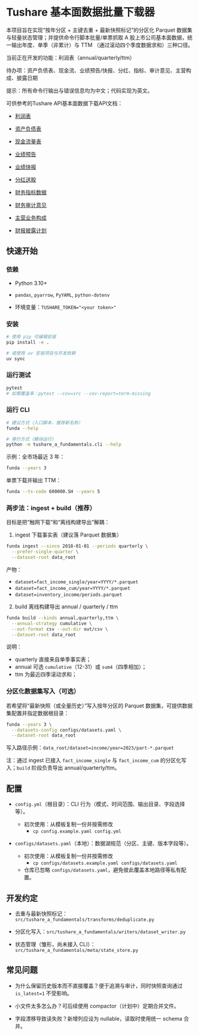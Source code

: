 # Tushare 基本面数据批量下载器

本项目旨在实现“按年分区 + 主键去重 + 最新快照标记”的分区化 Parquet 数据集与轻量状态管理；并提供命令行脚本批量/单票抓取 A 股上市公司基本面数据，统一输出年度、单季（非累计）与 TTM （通过滚动四个季度数据求和）三种口径。

当前正在开发的功能：利润表（annual/quarterly/ttm）

待办项：资产负债表、现金流、业绩预告/快报、分红、指标、审计意见、主营构成、披露日期

提示：所有命令行输出与错误信息均为中文；代码实现为英文。

可供参考的Tushare API基本面数据下载API文档：

* [利润表](https://tushare.pro/document/2?doc_id=33)

* [资产负债表](https://tushare.pro/document/2?doc_id=36)

* [现金流量表](https://tushare.pro/document/2?doc_id=44)

* [业绩预告](https://tushare.pro/document/2?doc_id=45)

* [业绩快报](https://tushare.pro/document/2?doc_id=46)

* [分红送股](https://tushare.pro/document/2?doc_id=103)

* [财务指标数据](https://tushare.pro/document/2?doc_id=79)

* [财务审计意见](https://tushare.pro/document/2?doc_id=80)

* [主营业务构成](https://tushare.pro/document/2?doc_id=81)

* [财报披露计划](https://tushare.pro/document/2?doc_id=162)

## 快速开始

### 依赖

* Python 3.10+

* `pandas`, `pyarrow`, `PyYAML`, `python-dotenv`

* 环境变量：`TUSHARE_TOKEN="<your token>"`

### 安装

```bash
# 使用 pip 可编辑安装
pip install -e .

# 或使用 uv 安装项目与开发依赖
uv sync
```

### 运行测试

```bash
pytest
# 如需覆盖率：pytest --cov=src --cov-report=term-missing
```

### 运行 CLI

```bash
# 建议方式（入口脚本，推荐新名称）
funda --help

# 等价方式（模块运行）
python -m tushare_a_fundamentals.cli --help
```

示例：全市场最近 3 年：

```bash
funda --years 3
```

单票下载并输出 TTM：

```bash
funda --ts-code 600000.SH --years 5
```

### 两步法：ingest + build（推荐）

目标是把“触网下载”和“离线构建导出”解耦：

1) ingest 下载事实表（建议落 Parquet 数据集）

```bash
funda ingest --since 2018-01-01 --periods quarterly \
  --prefer-single-quarter \
  --dataset-root data_root
```

产物：
- `dataset=fact_income_single/year=YYYY/*.parquet`
- `dataset=fact_income_cum/year=YYYY/*.parquet`
- `dataset=inventory_income/periods.parquet`

2) build 离线构建导出 annual / quarterly / ttm

```bash
funda build --kinds annual,quarterly,ttm \
  --annual-strategy cumulative \
  --out-format csv --out-dir out/csv \
  --dataset-root data_root
```

说明：
- quarterly 直接来自单季事实表；
- annual 可选 `cumulative`（12-31）或 `sum4`（四季相加）；
- ttm 为最近四季滚动求和；

### 分区化数据集写入（可选）

若希望将“最新快照（或全量历史）”写入按年分区的 Parquet 数据集，可提供数据集配置并指定数据根目录：

```bash
funda --years 3 \
  --datasets-config configs/datasets.yaml \
  --dataset-root data_root
```

写入路径示例：`data_root/dataset=income/year=2023/part-*.parquet`

注：通过 ingest 已接入 `fact_income_single` 与 `fact_income_cum` 的分区化写入；`build` 阶段负责导出 annual/quarterly/ttm。

## 配置

- `config.yml`（根目录）：CLI 行为（模式、时间范围、输出目录、字段选择等）。
  - 初次使用：从模板复制一份并按需修改
    - `cp config.example.yaml config.yml`

- `configs/datasets.yaml`（本地）：数据湖规范（分区、主键、版本字段等）。
  - 初次使用：从模板复制一份并按需修改
    - `cp configs/datasets.example.yaml configs/datasets.yaml`
  - 仓库已忽略 `configs/datasets.yaml`，避免彼此覆盖本地路径等私有配置。

## 开发约定

* 去重与最新快照标记：`src/tushare_a_fundamentals/transforms/deduplicate.py`

* 分区化写入：`src/tushare_a_fundamentals/writers/dataset_writer.py`

* 状态管理（雏形，尚未接入 CLI）：`src/tushare_a_fundamentals/meta/state_store.py`

## 常见问题

* 为什么保留历史版本而不直接覆盖？便于追溯与审计，同时快照查询通过 `is_latest=1` 不受影响。

* 小文件太多怎么办？可后续使用 compactor（计划中）定期合并文件。

* 字段漂移导致读失败？新增列应设为 nullable，读取时使用统一 schema 合并。

